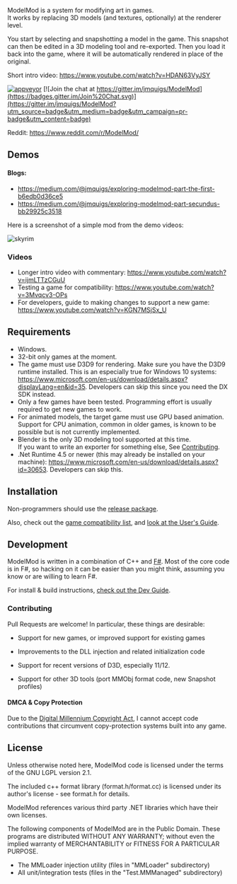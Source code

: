 ModelMod is a system for modifying art in games.  
It works by replacing 3D models (and textures, optionally) at the renderer level.

You start by selecting and snapshotting a model in the game.
This snapshot can then be edited in a 3D modeling tool and re-exported.  Then you load it back into the game, where it will be automatically
rendered in place of the original.

Short intro video: https://www.youtube.com/watch?v=HDAN63VyJSY

[![appveyor](https://ci.appveyor.com/api/projects/status/gqsf2f001h46q1tn?svg=true)](https://ci.appveyor.com/project/jmquigs/modelmod)
[![Join the chat at https://gitter.im/jmquigs/ModelMod](https://badges.gitter.im/Join%20Chat.svg)](https://gitter.im/jmquigs/ModelMod?utm_source=badge&utm_medium=badge&utm_campaign=pr-badge&utm_content=badge)

Reddit: https://www.reddit.com/r/ModelMod/



Demos
-----

#### Blogs:
* https://medium.com/@jmquigs/exploring-modelmod-part-the-first-b6edb0d36ce5
* https://medium.com/@jmquigs/exploring-modelmod-part-secundus-bb29925c3518

Here is a screenshot of a simple mod from the demo videos:

![skyrim](https://raw.githubusercontent.com/jmquigs/ModelMod-demo/master/screenshots/skyrimebony.jpg)


### Videos

* Longer intro video with commentary: https://www.youtube.com/watch?v=ijmLTTzCGuU
* Testing a game for compatibility: https://www.youtube.com/watch?v=3Mvqcv3-OPs
* For developers, guide to making changes to support a new game: https://www.youtube.com/watch?v=KGN7MSjSx_U

Requirements
------------

* Windows.  
* 32-bit only games at the moment.
* The game must use D3D9 for rendering.  Make sure you have the D3D9 runtime installed.  This is an especially true for Windows 10 systems: https://www.microsoft.com/en-us/download/details.aspx?displayLang=en&id=35.  Developers can skip this since you need the DX SDK instead.
* Only a few games have been tested.  Programming effort is usually required
to get new games to work.
* For animated models, the target game
must use GPU based animation.  Support for CPU animation, common in older games, is
known to be possible but is not currently implemented.
* Blender is the only 3D modeling tool supported at this time.  
If you want to write an exporter for something else, See [Contributing](#Contributing).
* .Net Runtime 4.5 or newer (this may already be installed on your machine): https://www.microsoft.com/en-us/download/details.aspx?id=30653.  Developers can skip this.

Installation
------------

Non-programmers should use the [release package](https://github.com/jmquigs/ModelMod/releases).



Also, check out the [game compatibility list](https://github.com/jmquigs/ModelMod/wiki/Game-Compatibility-List), and [look at the User's Guide](Docs/userguide/README.md).

Development
-----------

ModelMod is written in a combination of C++ and [F#](http://fsharp.org/).  Most of the core code
is in F#, so hacking on it can be easier than you might think, assuming you
know or are willing to learn F#.

For install & build instructions, [check out the Dev Guide](Docs/devguide/README.md).

### Contributing

Pull Requests are welcome!  In particular, these things are desirable:

* Support for new games, or improved support for existing games

* Improvements to the DLL injection and related initialization code

* Support for recent versions of D3D, especially 11/12.  

* Support for other 3D tools (port MMObj format code, new Snapshot profiles)

#### DMCA & Copy Protection

Due to the [Digital Millennium Copyright Act](https://en.wikipedia.org/wiki/Digital_Millennium_Copyright_Act), I cannot accept code contributions that circumvent copy-protection systems built into any game.  

License
-------

Unless otherwise noted here, ModelMod code is licensed under the terms of the
GNU LGPL version 2.1.

The included c++ format library (format.h/format.cc) is licensed under its
author's license - see format.h for details.

ModelMod references various third party .NET libraries which have their own
licenses.  

The following components of ModelMod are in the Public Domain.  These programs are distributed WITHOUT ANY WARRANTY; without even the implied warranty of MERCHANTABILITY or FITNESS FOR A PARTICULAR PURPOSE.

* The MMLoader injection utility (files in "MMLoader" subdirectory)
* All unit/integration tests (files in the "Test.MMManaged" subdirectory)
